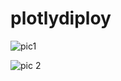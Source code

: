 # plotlydiploy

![pic1](https://user-images.githubusercontent.com/111251560/203698092-145d2591-8388-482f-9309-a12a706992e1.png)


![pic 2](https://user-images.githubusercontent.com/111251560/203698109-711d5edd-7580-4d84-a83d-5cb79e204468.png)

